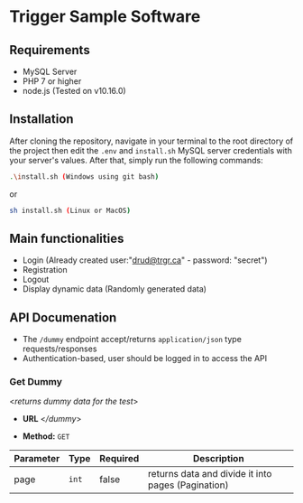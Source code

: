 # Trigger Sample Software

## Requirements

- MySQL Server
- PHP 7 or higher
- node.js (Tested on v10.16.0)

## Installation

After cloning the repository, navigate in your terminal to the root directory of the project then edit the  `.env` and `install.sh` MySQL server credentials with your server's values.
After that, simply run the following commands:

```sh
.\install.sh (Windows using git bash)
```
or
```sh
sh install.sh (Linux or MacOS)
```

## Main functionalities

- Login (Already created user:"drud@trgr.ca" - password: "secret")
- Registration 
- Logout
- Display dynamic data (Randomly generated data)

## API Documenation

* The `/dummy` endpoint accept/returns `application/json` type requests/responses
* Authentication-based, user should be logged in to access the API 

### **Get Dummy**

<_returns dummy data for the test_>

* **URL** <_/dummy_>

* **Method:** `GET`

| Parameter  | Type      | Required | Description                                       |
  | ---------- | --------- | -------- | ------------------------------------------------- |
  | page      | `int`    | false     | returns data and divide it into pages (Pagination) |
